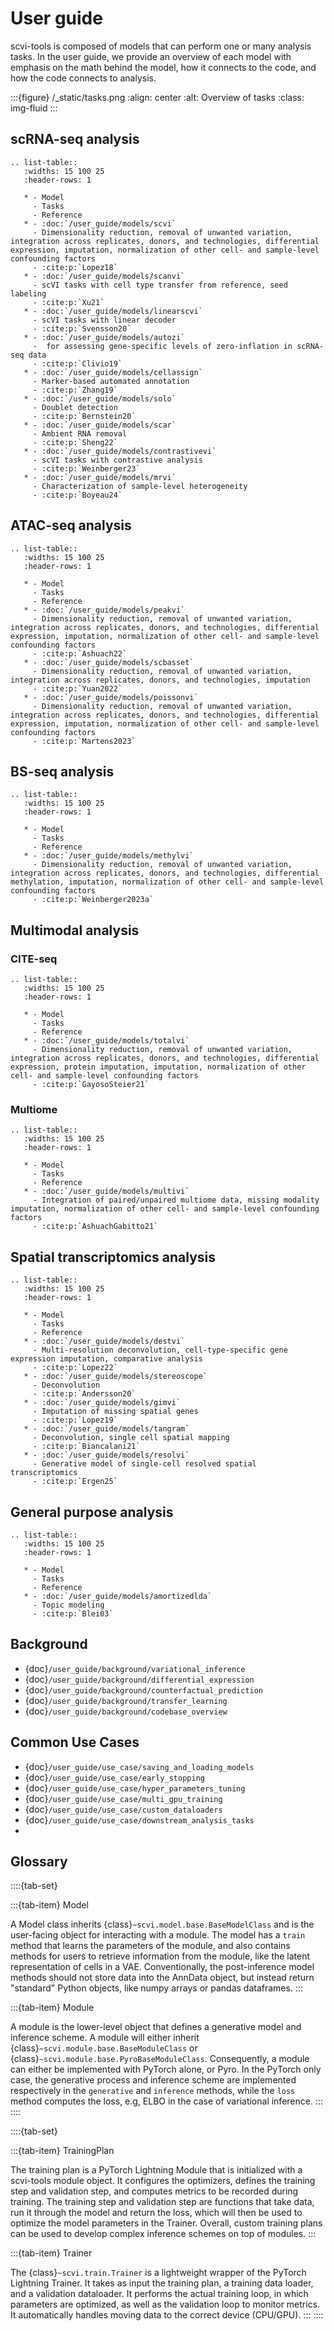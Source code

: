 # User guide

scvi-tools is composed of models that can perform one or many analysis tasks. In the user guide, we provide an overview of each model with emphasis on the math behind the model, how it connects to the code, and how the code connects to analysis.

:::{figure} /\_static/tasks.png
:align: center
:alt: Overview of tasks
:class: img-fluid
:::

## scRNA-seq analysis

```{eval-rst}
.. list-table::
   :widths: 15 100 25
   :header-rows: 1

   * - Model
     - Tasks
     - Reference
   * - :doc:`/user_guide/models/scvi`
     - Dimensionality reduction, removal of unwanted variation, integration across replicates, donors, and technologies, differential expression, imputation, normalization of other cell- and sample-level confounding factors
     - :cite:p:`Lopez18`
   * - :doc:`/user_guide/models/scanvi`
     - scVI tasks with cell type transfer from reference, seed labeling
     - :cite:p:`Xu21`
   * - :doc:`/user_guide/models/linearscvi`
     - scVI tasks with linear decoder
     - :cite:p:`Svensson20`
   * - :doc:`/user_guide/models/autozi`
     -  for assessing gene-specific levels of zero-inflation in scRNA-seq data
     - :cite:p:`Clivio19`
   * - :doc:`/user_guide/models/cellassign`
     - Marker-based automated annotation
     - :cite:p:`Zhang19`
   * - :doc:`/user_guide/models/solo`
     - Doublet detection
     - :cite:p:`Bernstein20`
   * - :doc:`/user_guide/models/scar`
     - Ambient RNA removal
     - :cite:p:`Sheng22`
   * - :doc:`/user_guide/models/contrastivevi`
     - scVI tasks with contrastive analysis
     - :cite:p:`Weinberger23`
   * - :doc:`/user_guide/models/mrvi`
     - Characterization of sample-level heterogeneity
     - :cite:p:`Boyeau24`

```

## ATAC-seq analysis

```{eval-rst}
.. list-table::
   :widths: 15 100 25
   :header-rows: 1

   * - Model
     - Tasks
     - Reference
   * - :doc:`/user_guide/models/peakvi`
     - Dimensionality reduction, removal of unwanted variation, integration across replicates, donors, and technologies, differential expression, imputation, normalization of other cell- and sample-level confounding factors
     - :cite:p:`Ashuach22`
   * - :doc:`/user_guide/models/scbasset`
     - Dimensionality reduction, removal of unwanted variation, integration across replicates, donors, and technologies, imputation
     - :cite:p:`Yuan2022`
   * - :doc:`/user_guide/models/poissonvi`
     - Dimensionality reduction, removal of unwanted variation, integration across replicates, donors, and technologies, differential expression, imputation, normalization of other cell- and sample-level confounding factors
     - :cite:p:`Martens2023`
```

## BS-seq analysis

```{eval-rst}
.. list-table::
   :widths: 15 100 25
   :header-rows: 1

   * - Model
     - Tasks
     - Reference
   * - :doc:`/user_guide/models/methylvi`
     - Dimensionality reduction, removal of unwanted variation, integration across replicates, donors, and technologies, differential methylation, imputation, normalization of other cell- and sample-level confounding factors
     - :cite:p:`Weinberger2023a`
```

## Multimodal analysis

### CITE-seq

```{eval-rst}
.. list-table::
   :widths: 15 100 25
   :header-rows: 1

   * - Model
     - Tasks
     - Reference
   * - :doc:`/user_guide/models/totalvi`
     - Dimensionality reduction, removal of unwanted variation, integration across replicates, donors, and technologies, differential expression, protein imputation, imputation, normalization of other cell- and sample-level confounding factors
     - :cite:p:`GayosoSteier21`
```

### Multiome

```{eval-rst}
.. list-table::
   :widths: 15 100 25
   :header-rows: 1

   * - Model
     - Tasks
     - Reference
   * - :doc:`/user_guide/models/multivi`
     - Integration of paired/unpaired multiome data, missing modality imputation, normalization of other cell- and sample-level confounding factors
     - :cite:p:`AshuachGabitto21`

```

## Spatial transcriptomics analysis

```{eval-rst}
.. list-table::
   :widths: 15 100 25
   :header-rows: 1

   * - Model
     - Tasks
     - Reference
   * - :doc:`/user_guide/models/destvi`
     - Multi-resolution deconvolution, cell-type-specific gene expression imputation, comparative analysis
     - :cite:p:`Lopez22`
   * - :doc:`/user_guide/models/stereoscope`
     - Deconvolution
     - :cite:p:`Andersson20`
   * - :doc:`/user_guide/models/gimvi`
     - Imputation of missing spatial genes
     - :cite:p:`Lopez19`
   * - :doc:`/user_guide/models/tangram`
     - Deconvolution, single cell spatial mapping
     - :cite:p:`Biancalani21`
   * - :doc:`/user_guide/models/resolvi`
     - Generative model of single-cell resolved spatial transcriptomics
     - :cite:p:`Ergen25`
```

## General purpose analysis

```{eval-rst}
.. list-table::
   :widths: 15 100 25
   :header-rows: 1

   * - Model
     - Tasks
     - Reference
   * - :doc:`/user_guide/models/amortizedlda`
     - Topic modeling
     - :cite:p:`Blei03`

```

## Background

- {doc}`/user_guide/background/variational_inference`
- {doc}`/user_guide/background/differential_expression`
- {doc}`/user_guide/background/counterfactual_prediction`
- {doc}`/user_guide/background/transfer_learning`
- {doc}`/user_guide/background/codebase_overview`

## Common Use Cases

- {doc}`/user_guide/use_case/saving_and_loading_models`
- {doc}`/user_guide/use_case/early_stopping`
- {doc}`/user_guide/use_case/hyper_parameters_tuning`
- {doc}`/user_guide/use_case/multi_gpu_training`
- {doc}`/user_guide/use_case/custom_dataloaders`
- {doc}`/user_guide/use_case/downstream_analysis_tasks`
-
## Glossary

::::{tab-set}

:::{tab-item} Model

A Model class inherits {class}`~scvi.model.base.BaseModelClass` and is the user-facing object for interacting with a module.
The model has a `train` method that learns the parameters of the module, and also contains methods
for users to retrieve information from the module, like the latent representation of cells in a VAE.
Conventionally, the post-inference model methods should not store data into the AnnData object, but
instead return "standard" Python objects, like numpy arrays or pandas dataframes.
:::

:::{tab-item} Module

A module is the lower-level object that defines a generative model and inference scheme. A module will
either inherit {class}`~scvi.module.base.BaseModuleClass` or {class}`~scvi.module.base.PyroBaseModuleClass`.
Consequently, a module can either be implemented with PyTorch alone, or Pyro. In the PyTorch only case, the
generative process and inference scheme are implemented respectively in the `generative` and `inference` methods,
while the `loss` method computes the loss, e.g, ELBO in the case of variational inference.
:::
::::

::::{tab-set}

:::{tab-item} TrainingPlan

The training plan is a PyTorch Lightning Module that is initialized with a scvi-tools module object.
It configures the optimizers, defines the training step and validation step, and computes metrics to be
recorded during training. The training step and validation step are functions that take data, run it through
the model and return the loss, which will then be used to optimize the model parameters in the Trainer.
Overall, custom training plans can be used to develop complex inference schemes on top of modules.
:::

:::{tab-item} Trainer

The {class}`~scvi.train.Trainer` is a lightweight wrapper of the PyTorch Lightning Trainer. It takes as input
the training plan, a training data loader, and a validation dataloader. It performs the actual training loop, in
which parameters are optimized, as well as the validation loop to monitor metrics. It automatically handles moving
data to the correct device (CPU/GPU).
:::
::::
